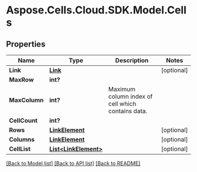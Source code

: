 # Aspose.Cells.Cloud.SDK.Model.Cells
## Properties

Name | Type | Description | Notes
------------ | ------------- | ------------- | -------------
**Link** | [**Link**](Link.md) |  | [optional] 
**MaxRow** | **int?** |  | 
**MaxColumn** | **int?** | Maximum column index of cell which contains data.              | 
**CellCount** | **int?** |  | 
**Rows** | [**LinkElement**](LinkElement.md) |  | [optional] 
**Columns** | [**LinkElement**](LinkElement.md) |  | [optional] 
**CellList** | [**List&lt;LinkElement&gt;**](LinkElement.md) |  | [optional] 

[[Back to Model list]](../README.md#documentation-for-models) [[Back to API list]](../README.md#documentation-for-api-endpoints) [[Back to README]](../README.md)

